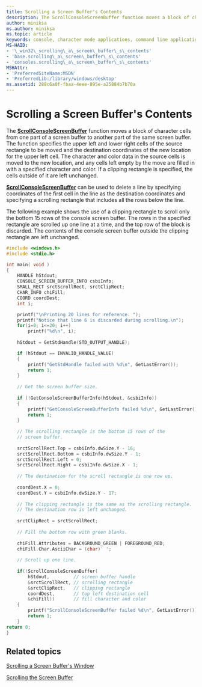 ```yaml
---
title: Scrolling a Screen Buffer's Contents
description: The ScrollConsoleScreenBuffer function moves a block of character cells from one part of a screen buffer to another part of the same screen buffer.
author: miniksa
ms.author: miniksa
ms.topic: article
keywords: console, character mode applications, command line applications, terminal applications, console api
MS-HAID:
- '\_win32\_scrolling\_a\_screen\_buffer\_s\_contents'
- 'base.scrolling\_a\_screen\_buffer\_s\_contents'
- 'consoles.scrolling\_a\_screen\_buffer\_s\_contents'
MSHAttr:
- 'PreferredSiteName:MSDN'
- 'PreferredLib:/library/windows/desktop'
ms.assetid: 288c6a0f-fbaa-4eee-895e-a25884b7b70a
---
```


# Scrolling a Screen Buffer's Contents


The [**ScrollConsoleScreenBuffer**](scrollconsolescreenbuffer.md) function moves a block of character cells from one part of a screen buffer to another part of the same screen buffer. The function specifies the upper left and lower right cells of the source rectangle to be moved and the destination coordinates of the new location for the upper left cell. The character and color data in the source cells is moved to the new location, and any cells left empty by the move are filled in with a specified character and color. If a clipping rectangle is specified, the cells outside of it are left unchanged.

[**ScrollConsoleScreenBuffer**](scrollconsolescreenbuffer.md) can be used to delete a line by specifying coordinates of the first cell in the line as the destination coordinates and specifying a scrolling rectangle that includes all the rows below the line.

The following example shows the use of a clipping rectangle to scroll only the bottom 15 rows of the console screen buffer. The rows in the specified rectangle are scrolled up one line at a time, and the top row of the block is discarded. The contents of the console screen buffer outside the clipping rectangle are left unchanged.

```C
#include <windows.h>
#include <stdio.h>

int main( void )
{
    HANDLE hStdout; 
    CONSOLE_SCREEN_BUFFER_INFO csbiInfo; 
    SMALL_RECT srctScrollRect, srctClipRect; 
    CHAR_INFO chiFill; 
    COORD coordDest; 
    int i;

    printf("\nPrinting 20 lines for reference. ");
    printf("Notice that line 6 is discarded during scrolling.\n");
    for(i=0; i<=20; i++)
        printf("%d\n", i);
 
    hStdout = GetStdHandle(STD_OUTPUT_HANDLE); 

    if (hStdout == INVALID_HANDLE_VALUE) 
    {
        printf("GetStdHandle failed with %d\n", GetLastError()); 
        return 1;
    }
 
    // Get the screen buffer size. 
 
    if (!GetConsoleScreenBufferInfo(hStdout, &csbiInfo)) 
    {
        printf("GetConsoleScreenBufferInfo failed %d\n", GetLastError()); 
        return 1;
    }
 
    // The scrolling rectangle is the bottom 15 rows of the 
    // screen buffer. 
 
    srctScrollRect.Top = csbiInfo.dwSize.Y - 16; 
    srctScrollRect.Bottom = csbiInfo.dwSize.Y - 1; 
    srctScrollRect.Left = 0; 
    srctScrollRect.Right = csbiInfo.dwSize.X - 1; 
 
    // The destination for the scroll rectangle is one row up. 
 
    coordDest.X = 0; 
    coordDest.Y = csbiInfo.dwSize.Y - 17; 
 
    // The clipping rectangle is the same as the scrolling rectangle. 
    // The destination row is left unchanged. 
 
    srctClipRect = srctScrollRect; 
 
    // Fill the bottom row with green blanks. 
 
    chiFill.Attributes = BACKGROUND_GREEN | FOREGROUND_RED; 
    chiFill.Char.AsciiChar = (char)' '; 
 
    // Scroll up one line. 
 
    if(!ScrollConsoleScreenBuffer(  
        hStdout,         // screen buffer handle 
        &srctScrollRect, // scrolling rectangle 
        &srctClipRect,   // clipping rectangle 
        coordDest,       // top left destination cell 
        &chiFill))       // fill character and color
    {
        printf("ScrollConsoleScreenBuffer failed %d\n", GetLastError()); 
        return 1;
    }
return 0;
}
```

## <span id="related_topics"></span>Related topics


[Scrolling a Screen Buffer's Window](scrolling-a-screen-buffer-s-window.md)

[Scrolling the Screen Buffer](scrolling-the-screen-buffer.md)

 

 




